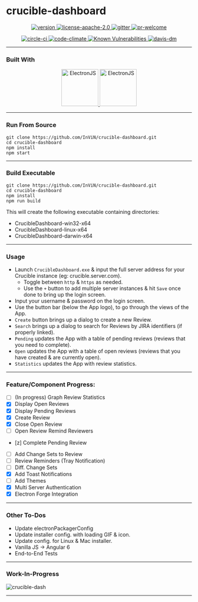 # crucible-dashboard

<p align="center">
 <a href="https://raw.githubusercontent.com/InViN/crucible-dashboard/master/package.json">
  <img src="https://badge.fury.io/gh/InViN%2Fcrucible-dashboard.svg" alt="version" />
 </a>
 <a href="https://opensource.org/licenses/Apache-2.0">
  <img src="https://img.shields.io/badge/License-Apache%202.0-blue.svg" alt="license-apache-2.0" />
 </a>
 <a href="https://gitter.im/crucible-dashboard">
  <img src="https://badges.gitter.im/Join%20Chat.svg" alt="gitter" />
 </a>
 <a href="https://github.com/InViN/crucible-dashboard/pulls">
  <img src="https://img.shields.io/badge/PRs-welcome-brightgreen.svg" alt="pr-welcome" />
 </a>
</p>
<p align="center">
 <a href="https://circleci.com/gh/InViN/crucible-dashboard">
  <img src="https://circleci.com/gh/InViN/crucible-dashboard.svg?style=shield" alt="circle-ci" />
 </a>
 <a href="https://codeclimate.com/github/InViN/crucible-dashboard/maintainability">
  <img src="https://api.codeclimate.com/v1/badges/a0494913c00643a957e4/maintainability" alt="code-climate"/>
 </a>
 <a href="https://snyk.io/test/github/InViN/crucible-dashboard">
  <img src="https://snyk.io/test/github/InViN/crucible-dashboard/badge.svg" alt="Known Vulnerabilities" data-canonical-src="https://snyk.io/test/github/InViN/crucible-dashboard" style="max-width:100%;" />
 </a>
 <a href="https://david-dm.org/InViN/crucible-dashboard">
  <img src="https://david-dm.org/InViN/crucible-dashboard.svg" alt="davis-dm" />
 </a>
</p>

---

### Built With

<p align="center">
 <a href="https://electronjs.org/">
  <img src="https://raw.githubusercontent.com/InViN/crucible-dashboard/master/resources/logo/electron-logo.svg?sanitize=true" alt="ElectronJS" height="100" width="100" />
 </a>
 <a href="https://getbootstrap.com/">
  <img src="https://raw.githubusercontent.com/InViN/crucible-dashboard/master/resources/logo/bootstrap-logo.svg?sanitize=true" alt="ElectronJS" height="100" width="100" />
 </a>
</p>

---

### Run From Source
```
git clone https://github.com/InViN/crucible-dashboard.git
cd crucible-dashboard
npm install
npm start
```

---

### Build Executable
```
git clone https://github.com/InViN/crucible-dashboard.git
cd crucible-dashboard
npm install
npm run build
```
This will create the following executable containing directories:
 - CrucibleDashboard-win32-x64
 - CrucibleDashboard-linux-x64
 - CrucibleDashboard-darwin-x64

---

### Usage

- Launch `CrucibleDashboard.exe` & input the full server address for your Crucible instance (eg: crucible.server.com).
  - Toggle between `http` & `https` as needed.
  - Use the `+` button to add multiple server instances & hit `Save` once done to bring up the login screen.
- Input your username & password on the login screen.
- Use the button bar (below the App logo), to go through the views of the App.
- `Create` button brings up a dialog to create a new Review.
- `Search` brings up a dialog to search for Reviews by JIRA identifiers (if properly linked).
- `Pending` updates the App with a table of pending reviews (reviews that you need to complete).
- `Open` updates the App with a table of open reviews (reviews that you have created & are currently open).
- `Statistics` updates the App with review statistics.

---

### Feature/Component Progress:

- [ ] (In progress) Graph Review Statistics
- [x] Display Open Reviews
- [x] Display Pending Reviews
- [x] Create Review
- [x] Close Open Review
- [ ] Open Review Remind Reviewers
- [z] Complete Pending Review
- [ ] Add Change Sets to Review
- [ ] Review Reminders (Tray Notification)
- [ ] Diff. Change Sets
- [x] Add Toast Notifications
- [ ] Add Themes
- [x] Multi Server Authentication
- [x] Electron Forge Integration
 
---

### Other To-Dos

 - Update electronPackagerConfig
 - Update installer config. with loading GIF & icon.
 - Update config. for Linux & Mac installer.
 - Vanilla JS -> Angular 6
 - End-to-End Tests

---

### Work-In-Progress

![crucible-dash](https://i.imgur.com/exBc6QZ.gif)

---
